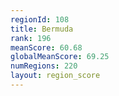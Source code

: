```yaml
---
regionId: 108
title: Bermuda
rank: 196
meanScore: 60.68
globalMeanScore: 69.25
numRegions: 220
layout: region_score
---
```

